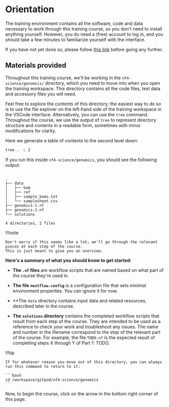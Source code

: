 # Orientation

The training environment contains all the software, code and data necessary to work through this training course, so you don't need to install anything yourself.
However, you do need a (free) account to log in, and you should take a few minutes to familiarize yourself with the interface.

If you have not yet done so, please follow [this link](../../envsetup/) before going any further.

## Materials provided

Throughout this training course, we'll be working in the `nf4-science/genomics/` directory, which you need to move into when you open the training workspace.
This directory contains all the code files, test data and accessory files you will need.

Feel free to explore the contents of this directory; the easiest way to do so is to use the file explorer on the left-hand side of the training workspace in the VSCode interface.
Alternatively, you can use the `tree` command.
Throughout the course, we use the output of `tree` to represent directory structure and contents in a readable form, sometimes with minor modifications for clarity.

Here we generate a table of contents to the second level down:

```bash
tree . -L 2
```

If you run this inside `nf4-science/genomics`, you should see the following output:

```console title="Directory contents"

.
├── data
│   ├── bam
│   ├── ref
│   ├── sample_bams.txt
│   └── samplesheet.csv
├── genomics-1.nf
├── genomics-2.nf
└── solutions

4 directories, 2 files

```

!!!note

    Don't worry if this seems like a lot; we'll go through the relevant pieces at each step of the course.
    This is just meant to give you an overview.

**Here's a summary of what you should know to get started:**

- **The `.nf` files** are workflow scripts that are named based on what part of the course they're used in.

- **The file `nextflow.config`** is a configuration file that sets minimal environment properties.
  You can ignore it for now.

- \*\*The `data` directory contains input data and related resources, described later in the course.

- **The `solutions` directory** contains the completed workflow scripts that result from each step of the course.
  They are intended to be used as a reference to check your work and troubleshoot any issues.
  The name and number in the filename correspond to the step of the relevant part of the course.
  For example, the file `TODO.nf` is the expected result of completing steps X through Y of Part 1: TODO.

!!!tip

    If for whatever reason you move out of this directory, you can always run this command to return to it:

    ```bash
    cd /workspace/gitpod/nf4-science/genomics
    ```

Now, to begin the course, click on the arrow in the bottom right corner of this page.
